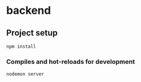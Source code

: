 # backend

## Project setup
```
npm install
```

### Compiles and hot-reloads for development
```
nodemon server
```
